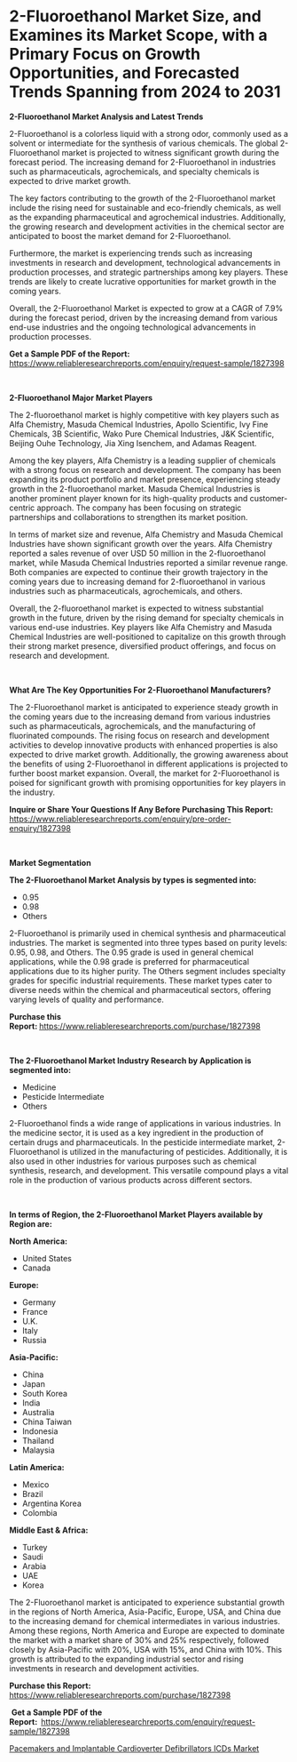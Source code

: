 <p><h1>2-Fluoroethanol Market Size, and Examines its Market Scope, with a Primary Focus on Growth Opportunities, and Forecasted Trends Spanning from 2024 to 2031</h1></p><p><strong>2-Fluoroethanol Market Analysis and Latest Trends</strong></p>
<p><p>2-Fluoroethanol is a colorless liquid with a strong odor, commonly used as a solvent or intermediate for the synthesis of various chemicals. The global 2-Fluoroethanol market is projected to witness significant growth during the forecast period. The increasing demand for 2-Fluoroethanol in industries such as pharmaceuticals, agrochemicals, and specialty chemicals is expected to drive market growth.</p><p>The key factors contributing to the growth of the 2-Fluoroethanol market include the rising need for sustainable and eco-friendly chemicals, as well as the expanding pharmaceutical and agrochemical industries. Additionally, the growing research and development activities in the chemical sector are anticipated to boost the market demand for 2-Fluoroethanol.</p><p>Furthermore, the market is experiencing trends such as increasing investments in research and development, technological advancements in production processes, and strategic partnerships among key players. These trends are likely to create lucrative opportunities for market growth in the coming years.</p><p>Overall, the 2-Fluoroethanol Market is expected to grow at a CAGR of 7.9% during the forecast period, driven by the increasing demand from various end-use industries and the ongoing technological advancements in production processes.</p></p>
<p><strong>Get a Sample PDF of the Report:&nbsp;</strong> <a href="https://www.reliableresearchreports.com/enquiry/request-sample/1827398">https://www.reliableresearchreports.com/enquiry/request-sample/1827398</a></p>
<p>&nbsp;</p>
<p><strong>2-Fluoroethanol Major Market Players</strong></p>
<p><p>The 2-fluoroethanol market is highly competitive with key players such as Alfa Chemistry, Masuda Chemical Industries, Apollo Scientific, Ivy Fine Chemicals, 3B Scientific, Wako Pure Chemical Industries, J&K Scientific, Beijing Ouhe Technology, Jia Xing Isenchem, and Adamas Reagent.</p><p>Among the key players, Alfa Chemistry is a leading supplier of chemicals with a strong focus on research and development. The company has been expanding its product portfolio and market presence, experiencing steady growth in the 2-fluoroethanol market. Masuda Chemical Industries is another prominent player known for its high-quality products and customer-centric approach. The company has been focusing on strategic partnerships and collaborations to strengthen its market position.</p><p>In terms of market size and revenue, Alfa Chemistry and Masuda Chemical Industries have shown significant growth over the years. Alfa Chemistry reported a sales revenue of over USD 50 million in the 2-fluoroethanol market, while Masuda Chemical Industries reported a similar revenue range. Both companies are expected to continue their growth trajectory in the coming years due to increasing demand for 2-fluoroethanol in various industries such as pharmaceuticals, agrochemicals, and others.</p><p>Overall, the 2-fluoroethanol market is expected to witness substantial growth in the future, driven by the rising demand for specialty chemicals in various end-use industries. Key players like Alfa Chemistry and Masuda Chemical Industries are well-positioned to capitalize on this growth through their strong market presence, diversified product offerings, and focus on research and development.</p></p>
<p>&nbsp;</p>
<p><strong>What Are The Key Opportunities For 2-Fluoroethanol Manufacturers?</strong></p>
<p><p>The 2-Fluoroethanol market is anticipated to experience steady growth in the coming years due to the increasing demand from various industries such as pharmaceuticals, agrochemicals, and the manufacturing of fluorinated compounds. The rising focus on research and development activities to develop innovative products with enhanced properties is also expected to drive market growth. Additionally, the growing awareness about the benefits of using 2-Fluoroethanol in different applications is projected to further boost market expansion. Overall, the market for 2-Fluoroethanol is poised for significant growth with promising opportunities for key players in the industry.</p></p>
<p><strong>Inquire or Share Your Questions If Any Before Purchasing This Report:</strong> <a href="https://www.reliableresearchreports.com/enquiry/pre-order-enquiry/1827398">https://www.reliableresearchreports.com/enquiry/pre-order-enquiry/1827398</a></p>
<p>&nbsp;</p>
<p><strong>Market Segmentation</strong></p>
<p><strong>The 2-Fluoroethanol Market Analysis by types is segmented into:</strong></p>
<p><ul><li>0.95</li><li>0.98</li><li>Others</li></ul></p>
<p><p>2-Fluoroethanol is primarily used in chemical synthesis and pharmaceutical industries. The market is segmented into three types based on purity levels: 0.95, 0.98, and Others. The 0.95 grade is used in general chemical applications, while the 0.98 grade is preferred for pharmaceutical applications due to its higher purity. The Others segment includes specialty grades for specific industrial requirements. These market types cater to diverse needs within the chemical and pharmaceutical sectors, offering varying levels of quality and performance.</p></p>
<p><strong>Purchase this Report:&nbsp;</strong><a href="https://www.reliableresearchreports.com/purchase/1827398">https://www.reliableresearchreports.com/purchase/1827398</a></p>
<p>&nbsp;</p>
<p><strong>The 2-Fluoroethanol Market Industry Research by Application is segmented into:</strong></p>
<p><ul><li>Medicine</li><li>Pesticide Intermediate</li><li>Others</li></ul></p>
<p><p>2-Fluoroethanol finds a wide range of applications in various industries. In the medicine sector, it is used as a key ingredient in the production of certain drugs and pharmaceuticals. In the pesticide intermediate market, 2-Fluoroethanol is utilized in the manufacturing of pesticides. Additionally, it is also used in other industries for various purposes such as chemical synthesis, research, and development. This versatile compound plays a vital role in the production of various products across different sectors.</p></p>
<p>&nbsp;</p>
<p><strong>In terms of Region, the 2-Fluoroethanol Market Players available by Region are:</strong></p>
<p>
    <p> <strong> North America: </strong>
        <ul>
            <li>United States</li>
            <li>Canada</li>
        </ul>
        </p> 
    <p> <strong> Europe: </strong>
        <ul>
            <li>Germany</li>
            <li>France</li>
            <li>U.K.</li>
            <li>Italy</li>
            <li>Russia</li>
        </ul>
        </p> 
    <p> <strong> Asia-Pacific: </strong>
        <ul>
            <li>China</li>
            <li>Japan</li>
            <li>South Korea</li>
            <li>India</li>
            <li>Australia</li>
            <li>China Taiwan</li>
            <li>Indonesia</li>
            <li>Thailand</li>
            <li>Malaysia</li>
        </ul>
        </p> 
    <p> <strong> Latin America: </strong>
        <ul>
            <li>Mexico</li>
            <li>Brazil</li>
            <li>Argentina Korea</li>
            <li>Colombia</li>
        </ul>
        </p> 
    <p> <strong> Middle East & Africa: </strong>
        <ul>
            <li>Turkey</li>
            <li>Saudi</li>
            <li>Arabia</li>
            <li>UAE</li>
            <li>Korea</li>
        </ul>
    </p>
    </p>
<p><p>The 2-Fluoroethanol market is anticipated to experience substantial growth in the regions of North America, Asia-Pacific, Europe, USA, and China due to the increasing demand for chemical intermediates in various industries. Among these regions, North America and Europe are expected to dominate the market with a market share of 30% and 25% respectively, followed closely by Asia-Pacific with 20%, USA with 15%, and China with 10%. This growth is attributed to the expanding industrial sector and rising investments in research and development activities.</p></p>
<p><strong>Purchase this Report: </strong><a href="https://www.reliableresearchreports.com/purchase/1827398">https://www.reliableresearchreports.com/purchase/1827398</a></p>
<p>&nbsp;<strong>Get a Sample PDF of the Report:&nbsp;&nbsp;</strong><a href="https://www.reliableresearchreports.com/enquiry/request-sample/1827398">https://www.reliableresearchreports.com/enquiry/request-sample/1827398</a></p>
<p><strong></strong></p>
<p><p><a href="https://angry-finch-aaf.notion.site/Pacemakers-and-Implantable-Cardioverter-Defibrillators-ICDs-Market-Size-Market-Share-and-Global-Mar-119ca050a86c49259acaf856d29720d7">Pacemakers and Implantable Cardioverter Defibrillators ICDs Market</a></p></p>